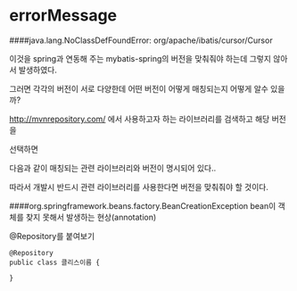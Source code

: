 # errorMessage

####java.lang.NoClassDefFoundError: org/apache/ibatis/cursor/Cursor

이것을 spring과 연동해 주는 mybatis-spring의 버전을 맞춰줘야 하는데 그렇지  않아서 발생하였다.

그러면 각각의 버전이 서로 다양한데 어떤 버전이 어떻게 매칭되는지 어떻게 알수 있을까?

http://mvnrepository.com/ 에서 사용하고자 하는 라이브러리를 검색하고 해당 버전을

선택하면

 다음과 같이 매칭되는 관련 라이브러리와 버전이 명시되어 있다..

따라서 개발시 반드시 관련 라이브러리를 사용한다면 버전을 맞춰줘야 할 것이다.

####org.springframework.beans.factory.BeanCreationException
bean이 객체를 찾지 못해서 발생하는 현상(annotation)

@Repository를 붙여보기

    @Repository
    public class 클리스이름 {

    }
